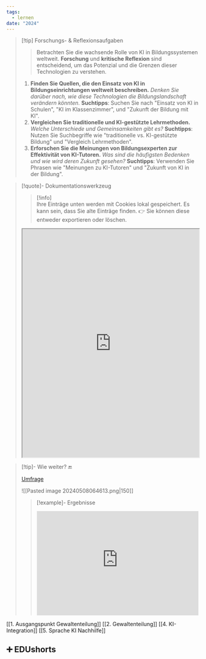```yaml
---
tags:
  - lernen
date: "2024"
---
```

>[!tip] Forschungs- & Reflexionsaufgaben
>> Betrachten Sie die wachsende Rolle von KI in Bildungssystemen weltweit. **Forschung** und **kritische Reflexion** sind entscheidend, um das Potenzial und die Grenzen dieser Technologien zu verstehen.
>
>1. **Finden Sie Quellen, die den Einsatz von KI in Bildungseinrichtungen weltweit beschreiben.** _Denken Sie darüber nach, wie diese Technologien die Bildungslandschaft verändern könnten._ **Suchtipps**: Suchen Sie nach "Einsatz von KI in Schulen", "KI im Klassenzimmer", und "Zukunft der Bildung mit KI".
>2. **Vergleichen Sie traditionelle und KI-gestützte Lehrmethoden.** _Welche Unterschiede und Gemeinsamkeiten gibt es?_ **Suchtipps**: Nutzen Sie Suchbegriffe wie "traditionelle vs. KI-gestützte Bildung" und "Vergleich Lehrmethoden".
>3. **Erforschen Sie die Meinungen von Bildungsexperten zur Effektivität von KI-Tutoren.** _Was sind die häufigsten Bedenken und wie wird deren Zukunft gesehen?_ **Suchtipps**: Verwenden Sie Phrasen wie "Meinungen zu KI-Tutoren" und "Zukunft von KI in der Bildung".

>[!quote]- Dokumentationswerkzeug
>>[!info]  
>Ihre Einträge unten werden mit Cookies lokal gespeichert. Es kann sein, dass Sie alte Einträge finden. 
>👉 Sie können diese entweder exportieren oder löschen.
><iframe width="100%" height="600" src="https://app.Lumi.education/run/nYkJQz" allowfullscreen allow="geolocation *; autoplay; encrypted-media"></iframe>

>[!tip]- Wie weiter? 🔚
>
>[Umfrage](https://www.menti.com/alnvx5wupwzg)
>
>![[Pasted image 20240508064613.png|150]]
>>[!example]- Ergebnisse
>><div style='position: relative; padding-bottom: 56.25%; padding-top: 35px; height: 0; overflow: hidden;'><iframe sandbox='allow-scripts allow-same-origin allow-presentation' allowfullscreen='true' allowtransparency='true' frameborder='0' height='315' src='https://www.mentimeter.com/app/presentation/alkw7acojrc4evsgmn7aj9tdr5r694of/embed' style='position: absolute; top: 0; left: 0; width: 100%; height: 100%;' width='420'></iframe></div>




[[1. Ausgangspunkt Gewaltenteilung]]
[[2. Gewaltenteilung]]
[[4. KI-Integration]]
[[5. Sprache KI Nachhilfe]]

## ➕ EDUshorts
